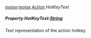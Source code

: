 _[mojox](../../modules/mojox/mojox-module.md):[mojox](../../modules/mojox/mojox-module.md).[Action](../../modules/mojox/mojox-action.md).HotKeyText_
##### Property HotKeyText:[String](../../modules/wonkey/wonkey-types-string.md)
Text representation of the action hotkey.

